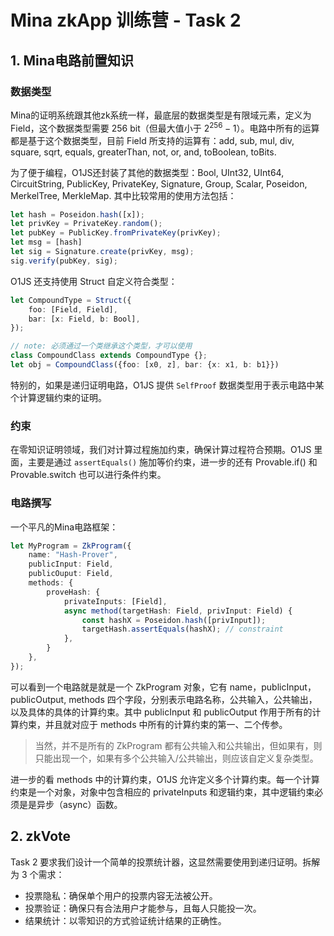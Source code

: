 # Mina zkApp 训练营 - Task 2

## 1. Mina电路前置知识 

### 数据类型

Mina的证明系统跟其他zk系统一样，最底层的数据类型是有限域元素，定义为 Field，这个数据类型需要 256 bit（但最大值小于 $2^{256}-1$）。电路中所有的运算都是基于这个数据类型，目前 Field 所支持的运算有：add, sub, mul, div, square, sqrt, equals, greaterThan, not, or, and, toBoolean, toBits.

为了便于编程，O1JS还封装了其他的数据类型：Bool, UInt32, UInt64, CircuitString, PublicKey, PrivateKey, Signature, Group, Scalar, Poseidon, MerkelTree, MerkleMap. 其中比较常用的使用方法包括：

```ts
let hash = Poseidon.hash([x]);
let privKey = PrivateKey.random();
let pubKey = PublicKey.fromPrivateKey(privKey);
let msg = [hash]
let sig = Signature.create(privKey, msg);
sig.verify(pubKey, sig);
```

O1JS 还支持使用 Struct 自定义符合类型：

```ts
let CompoundType = Struct({
    foo: [Field, Field],
    bar: [x: Field, b: Bool],
});

// note: 必须通过一个类继承这个类型，才可以使用
class CompoundClass extends CompoundType {};
let obj = CompoundClass({foo: [x0, z], bar: {x: x1, b: b1}})
```

特别的，如果是递归证明电路，O1JS 提供 `SelfProof` 数据类型用于表示电路中某个计算逻辑约束的证明。

### 约束

在零知识证明领域，我们对计算过程施加约束，确保计算过程符合预期。O1JS 里面，主要是通过 `assertEquals()` 施加等价约束，进一步的还有 Provable.if() 和 Provable.switch 也可以进行条件约束。

### 电路撰写

一个平凡的Mina电路框架：

```ts
let MyProgram = ZkProgram({
    name: "Hash-Prover",
    publicInput: Field,
    publicOuput: Field,
    methods: {
        proveHash: {
            privateInputs: [Field],
            async method(targetHash: Field, privInput: Field) {
                const hashX = Poseidon.hash([privInput]);
                targetHash.assertEquals(hashX); // constraint
            },
        }
    },
});
```
可以看到一个电路就是就是一个 ZkProgram 对象，它有 name，publicInput，publicOutput, methods 四个字段，分别表示电路名称，公共输入，公共输出，以及具体的具体的计算约束。其中 publicInput 和 publicOutput 作用于所有的计算约束，并且就对应于 methods 中所有的计算约束的第一、二个传参。

> 当然，并不是所有的 ZkProgram 都有公共输入和公共输出，但如果有，则只能出现一个，如果有多个公共输入/公共输出，则应该自定义复杂类型。

进一步的看 methods 中的计算约束，O1JS 允许定义多个计算约束。每一个计算约束是一个对象，对象中包含相应的 privateInputs 和逻辑约束，其中逻辑约束必须是是异步（async）函数。 

## 2. zkVote

Task 2 要求我们设计一个简单的投票统计器，这显然需要使用到递归证明。拆解为 3 个需求：

- 投票隐私：确保单个用户的投票内容无法被公开。
- 投票验证：确保只有合法用户才能参与，且每人只能投一次。
- 结果统计：以零知识的方式验证统计结果的正确性。


